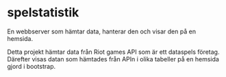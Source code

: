 # spelstatistik
En webbserver som hämtar data, hanterar den och visar den på en hemsida.


Detta projekt hämtar data från Riot games API som är ett dataspels företag. Därefter visas datan som hämtades från APIn i olika tabeller på en hemsida gjord i bootstrap.
